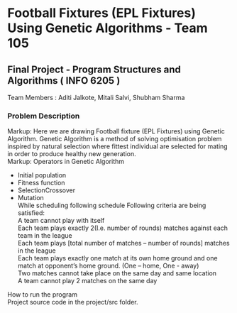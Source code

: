 # Football Fixtures (EPL Fixtures) Using Genetic Algorithms - Team 105 <br/>
 ## Final Project - Program Structures and Algorithms ( INFO 6205 ) <br/>
 Team Members : Aditi Jalkote, Mitali Salvi, Shubham Sharma <br/>

### Problem Description
Markup: Here we are drawing Football fixture (EPL Fixtures) using Genetic Algorithm. Genetic Algorithm is a method of solving optimisation problem inspired by natural selection where fittest  individual are selected for mating in order to produce healthy new generation. <br/>
Markup: Operators in Genetic Algorithm <br/>
* Initial population <br/>
* Fitness function <br/>
* SelectionCrossover <br/>
* Mutation <br/>
While scheduling following schedule Following criteria are being satisfied: <br/>
A team cannot play with itself <br/>
Each team plays exactly 2(I.e. number of rounds) matches against each team in the league <br/>
Each team plays [total number of matches – number of rounds] matches in the league <br/>
Each team plays exactly one match at its own home ground and one match at opponent’s home ground. (One – home, One - away) <br/>
Two matches cannot take place on the same day and same location <br/>
A team cannot play 2 matches on the same day <br/>

How to run the program <br/>
Project source code in the project/src folder. <br/>
